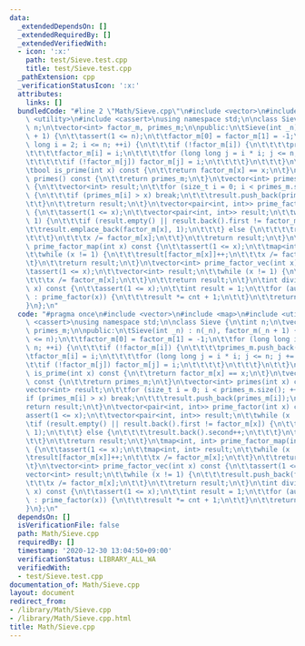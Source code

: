 ```yaml
---
data:
  _extendedDependsOn: []
  _extendedRequiredBy: []
  _extendedVerifiedWith:
  - icon: ':x:'
    path: test/Sieve.test.cpp
    title: test/Sieve.test.cpp
  _pathExtension: cpp
  _verificationStatusIcon: ':x:'
  attributes:
    links: []
  bundledCode: "#line 2 \"Math/Sieve.cpp\"\n#include <vector>\n#include <map>\n#include\
    \ <utility>\n#include <cassert>\nusing namespace std;\n\nclass Sieve {\n\tint\
    \ n;\n\tvector<int> factor_m, primes_m;\n\npublic:\n\tSieve(int _n) : n(_n), factor_m(_n\
    \ + 1) {\n\t\tassert(1 <= n);\n\t\tfactor_m[0] = factor_m[1] = -1;\n\t\tfor (long\
    \ long i = 2; i <= n; ++i) {\n\t\t\tif (!factor_m[i]) {\n\t\t\t\tprimes_m.push_back(i);\n\
    \t\t\t\tfactor_m[i] = i;\n\t\t\t\tfor (long long j = i * i; j <= n; j += i) {\n\
    \t\t\t\t\tif (!factor_m[j]) factor_m[j] = i;\n\t\t\t\t}\n\t\t\t}\n\t\t}\n\t}\n\
    \tbool is_prime(int x) const {\n\t\treturn factor_m[x] == x;\n\t}\n\tvector<int>\
    \ primes() const {\n\t\treturn primes_m;\n\t}\n\tvector<int> primes(int x) const\
    \ {\n\t\tvector<int> result;\n\t\tfor (size_t i = 0; i < primes_m.size(); ++i)\
    \ {\n\t\t\tif (primes_m[i] > x) break;\n\t\t\tresult.push_back(primes_m[i]);\n\
    \t\t}\n\t\treturn result;\n\t}\n\tvector<pair<int, int>> prime_factor(int x) const\
    \ {\n\t\tassert(1 <= x);\n\t\tvector<pair<int, int>> result;\n\t\twhile (x !=\
    \ 1) {\n\t\t\tif (result.empty() || result.back().first != factor_m[x]) {\n\t\t\
    \t\tresult.emplace_back(factor_m[x], 1);\n\t\t\t} else {\n\t\t\t\tresult.back().second++;\n\
    \t\t\t}\n\t\t\tx /= factor_m[x];\n\t\t}\n\t\treturn result;\n\t}\n\tmap<int, int>\
    \ prime_factor_map(int x) const {\n\t\tassert(1 <= x);\n\t\tmap<int, int> result;\n\
    \t\twhile (x != 1) {\n\t\t\tresult[factor_m[x]]++;\n\t\t\tx /= factor_m[x];\n\t\
    \t}\n\t\treturn result;\n\t}\n\tvector<int> prime_factor_vec(int x) const {\n\t\
    \tassert(1 <= x);\n\t\tvector<int> result;\n\t\twhile (x != 1) {\n\t\t\tresult.push_back(factor_m[x]);\n\
    \t\t\tx /= factor_m[x];\n\t\t}\n\t\treturn result;\n\t}\n\tint divisors_count(int\
    \ x) const {\n\t\tassert(1 <= x);\n\t\tint result = 1;\n\t\tfor (auto [elem, cnt]\
    \ : prime_factor(x)) {\n\t\t\tresult *= cnt + 1;\n\t\t}\n\t\treturn result;\n\t\
    }\n};\n"
  code: "#pragma once\n#include <vector>\n#include <map>\n#include <utility>\n#include\
    \ <cassert>\nusing namespace std;\n\nclass Sieve {\n\tint n;\n\tvector<int> factor_m,\
    \ primes_m;\n\npublic:\n\tSieve(int _n) : n(_n), factor_m(_n + 1) {\n\t\tassert(1\
    \ <= n);\n\t\tfactor_m[0] = factor_m[1] = -1;\n\t\tfor (long long i = 2; i <=\
    \ n; ++i) {\n\t\t\tif (!factor_m[i]) {\n\t\t\t\tprimes_m.push_back(i);\n\t\t\t\
    \tfactor_m[i] = i;\n\t\t\t\tfor (long long j = i * i; j <= n; j += i) {\n\t\t\t\
    \t\tif (!factor_m[j]) factor_m[j] = i;\n\t\t\t\t}\n\t\t\t}\n\t\t}\n\t}\n\tbool\
    \ is_prime(int x) const {\n\t\treturn factor_m[x] == x;\n\t}\n\tvector<int> primes()\
    \ const {\n\t\treturn primes_m;\n\t}\n\tvector<int> primes(int x) const {\n\t\t\
    vector<int> result;\n\t\tfor (size_t i = 0; i < primes_m.size(); ++i) {\n\t\t\t\
    if (primes_m[i] > x) break;\n\t\t\tresult.push_back(primes_m[i]);\n\t\t}\n\t\t\
    return result;\n\t}\n\tvector<pair<int, int>> prime_factor(int x) const {\n\t\t\
    assert(1 <= x);\n\t\tvector<pair<int, int>> result;\n\t\twhile (x != 1) {\n\t\t\
    \tif (result.empty() || result.back().first != factor_m[x]) {\n\t\t\t\tresult.emplace_back(factor_m[x],\
    \ 1);\n\t\t\t} else {\n\t\t\t\tresult.back().second++;\n\t\t\t}\n\t\t\tx /= factor_m[x];\n\
    \t\t}\n\t\treturn result;\n\t}\n\tmap<int, int> prime_factor_map(int x) const\
    \ {\n\t\tassert(1 <= x);\n\t\tmap<int, int> result;\n\t\twhile (x != 1) {\n\t\t\
    \tresult[factor_m[x]]++;\n\t\t\tx /= factor_m[x];\n\t\t}\n\t\treturn result;\n\
    \t}\n\tvector<int> prime_factor_vec(int x) const {\n\t\tassert(1 <= x);\n\t\t\
    vector<int> result;\n\t\twhile (x != 1) {\n\t\t\tresult.push_back(factor_m[x]);\n\
    \t\t\tx /= factor_m[x];\n\t\t}\n\t\treturn result;\n\t}\n\tint divisors_count(int\
    \ x) const {\n\t\tassert(1 <= x);\n\t\tint result = 1;\n\t\tfor (auto [elem, cnt]\
    \ : prime_factor(x)) {\n\t\t\tresult *= cnt + 1;\n\t\t}\n\t\treturn result;\n\t\
    }\n};\n"
  dependsOn: []
  isVerificationFile: false
  path: Math/Sieve.cpp
  requiredBy: []
  timestamp: '2020-12-30 13:04:50+09:00'
  verificationStatus: LIBRARY_ALL_WA
  verifiedWith:
  - test/Sieve.test.cpp
documentation_of: Math/Sieve.cpp
layout: document
redirect_from:
- /library/Math/Sieve.cpp
- /library/Math/Sieve.cpp.html
title: Math/Sieve.cpp
---
```

